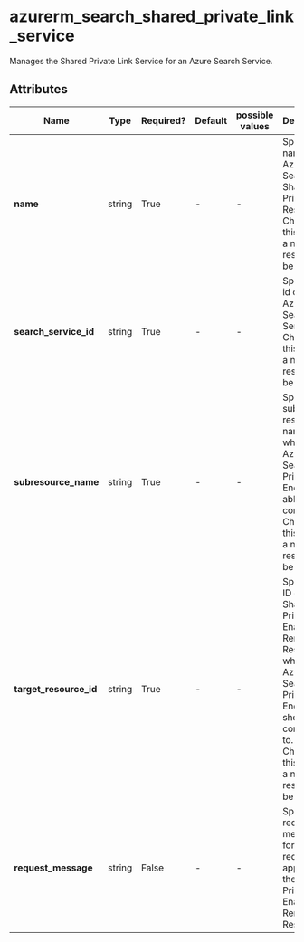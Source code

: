 # azurerm_search_shared_private_link_service

Manages the Shared Private Link Service for an Azure Search Service.

## Attributes

| Name | Type | Required? | Default  | possible values | Description |
| ---- | ---- | --------- | -------- | ----------- | ----------- |
| **name** | string | True | -  |  -  | Specify the name of the Azure Search Shared Private Link Resource. Changing this forces a new resource to be created. | 
| **search_service_id** | string | True | -  |  -  | Specify the id of the Azure Search Service. Changing this forces a new resource to be created. | 
| **subresource_name** | string | True | -  |  -  | Specify the sub resource name which the Azure Search Private Endpoint is able to connect to. Changing this forces a new resource to be created. | 
| **target_resource_id** | string | True | -  |  -  | Specify the ID of the Shared Private Link Enabled Remote Resource which this Azure Search Private Endpoint should be connected to. Changing this forces a new resource to be created. | 
| **request_message** | string | False | -  |  -  | Specify the request message for requesting approval of the Shared Private Link Enabled Remote Resource. | 

